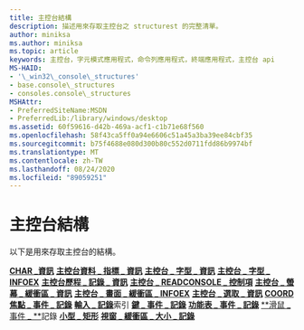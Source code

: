 ```yaml
---
title: 主控台結構
description: 描述用來存取主控台之 structurest 的完整清單。
author: miniksa
ms.author: miniksa
ms.topic: article
keywords: 主控台，字元模式應用程式，命令列應用程式，終端應用程式，主控台 api
MS-HAID:
- '\_win32\_console\_structures'
- base.console\_structures
- consoles.console\_structures
MSHAttr:
- PreferredSiteName:MSDN
- PreferredLib:/library/windows/desktop
ms.assetid: 60f59616-d42b-469a-acf1-c1b71e68f560
ms.openlocfilehash: 58f43ca5ff0a94e6606c51a45a3ba39ee84cbf35
ms.sourcegitcommit: b75f4688e080d300b80c552d0711fdd86b9974bf
ms.translationtype: MT
ms.contentlocale: zh-TW
ms.lasthandoff: 08/24/2020
ms.locfileid: "89059251"
---
```

# <a name="console-structures"></a>主控台結構


以下是用來存取主控台的結構。

[**CHAR \_資訊**](char-info-str.md) 
 [**主控台資料 \_ 指標 \_ 資訊**](console-cursor-info-str.md) 
 [**主控台 \_ 字型 \_ 資訊**](console-font-info-str.md) 
 [**主控台 \_ 字型 \_ INFOEX**](console-font-infoex.md) 
 [**主控台歷程 \_ 記錄 \_ 資訊**](console-history-info.md) 
 [**主控台 \_ READCONSOLE \_ 控制項**](console-readconsole-control.md) 
 [**主控台 \_ 螢幕 \_ 緩衝區 \_ 資訊**](console-screen-buffer-info-str.md) 
 [**主控台 \_ 畫面 \_ 緩衝區 \_ INFOEX**](console-screen-buffer-infoex.md) 
 [**主控台 \_ 選取 \_ 資訊**](console-selection-info-str.md) 
 [**COORD**](coord-str.md) 
 [**焦點 \_ 事件 \_ 記錄**](focus-event-record-str.md) 
 [**輸入 \_ 記錄**](input-record-str.md)索引 
 [**鍵 \_ 事件 \_ 記錄**](key-event-record-str.md) 
 [**功能表 \_ 事件 \_ 記錄**](menu-event-record-str.md) 
 [**滑鼠 \_ 事件 \_ **](mouse-event-record-str.md)記錄 
 [**小型 \_ 矩形**](small-rect-str.md) 
 [**視窗 \_ 緩衝區 \_ 大小 \_ 記錄**](window-buffer-size-record-str.md)
 

 




